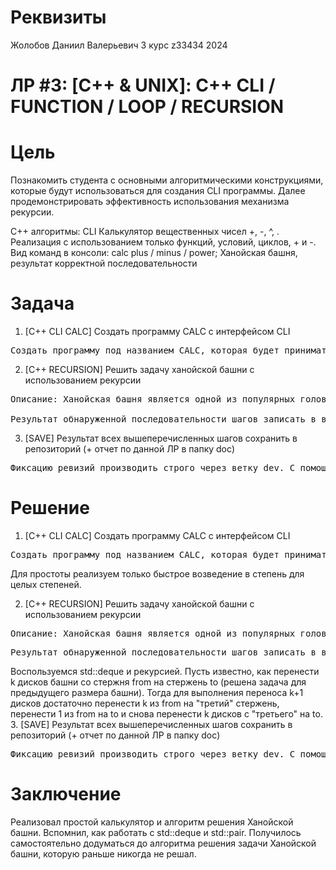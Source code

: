 # Реквизиты
Жолобов Даниил Валерьевич
3 курс
z33434
2024
# ЛР #3: [C++ & UNIX]: C++ CLI / FUNCTION / LOOP / RECURSION

# Цель

Познакомить студента с основными алгоритмическими конструкциями, которые будут использоваться для создания CLI программы. Далее продемонстрировать эффективность использования механизма рекурсии.

С++ алгоритмы: CLI Калькулятор вещественных чисел +, -, ^, . Реализация с использованием только функций, условий, циклов, + и -. Вид команд в консоли: calc plus / minus / power; Ханойская башня, результат корректной последовательности

# Задача

1. [С++ CLI CALC] Создать программу CALC с интерфейсом CLI
<pre>
Создать программу под названием CALC, которая будет принимать на вход 3 аргумента (2 операнда и 1 оператор). Оператор может быть: +, -, ^. Реализация операторов только с использованием функций, условий, циклов, +, - и *.
</pre>

2. [C++ RECURSION] Решить задачу ханойской башни с использованием рекурсии
<pre>
Описание: Ханойская башня является одной из популярных головоломок XIX века. Даны три стержня, на один из которых нанизаны восемь колец, причём кольца отличаются размером и лежат меньшее на большем. Задача состоит в том, чтобы перенести пирамиду из восьми колец за наименьшее число ходов на другой стержень. За один раз разрешается переносить только одно кольцо, причём нельзя класть большее кольцо на меньшее.

Результат обнаруженной последовательности шагов записать в виде двусвязного списка. В конце программы сделать вывод этого списка на экран. Освободить память списка перед завершением программы.
</pre>

3. [SAVE] Результат всех вышеперечисленных шагов сохранить в репозиторий (+ отчет по данной ЛР в папку doc)
<pre>
Фиксацию ревизий производить строго через ветку dev. С помощью скриптов накатить ревизии на stg и на prd. Скрипты разместить в корне репозитория. Также создать скрипты по возврату к виду текущей ревизии (даже если в папке имеются несохраненные изменения + новые файлы).
</pre>

# Решение

1. [С++ CLI CALC] Создать программу CALC с интерфейсом CLI
<pre>
Создать программу под названием CALC, которая будет принимать на вход 3 аргумента (2 операнда и 1 оператор). Оператор может быть: +, -, ^. Реализация операторов только с использованием функций, условий, циклов, +, - и *.
</pre>

Для простоты реализуем только быстрое возведение в степень для целых степеней.

2. [C++ RECURSION] Решить задачу ханойской башни с использованием рекурсии
<pre>
Описание: Ханойская башня является одной из популярных головоломок XIX века. Даны три стержня, на один из которых нанизаны восемь колец, причём кольца отличаются размером и лежат меньшее на большем. Задача состоит в том, чтобы перенести пирамиду из восьми колец за наименьшее число ходов на другой стержень. За один раз разрешается переносить только одно кольцо, причём нельзя класть большее кольцо на меньшее.
</pre>
<pre>
Результат обнаруженной последовательности шагов записать в виде двусвязного списка. В конце программы сделать вывод этого списка на экран. Освободить память списка перед завершением программы.
</pre>

Воспользуемся std::deque и рекурсией. Пусть известно, как перенести k дисков башни со стержня from на стержень to (решена задача для предыдущего размера башни). Тогда для выполнения переноса k+1 дисков достаточно перенести k из from на "третий" стержень, перенести 1 из from на to и снова перенести k дисков с "третьего" на to.   
3. [SAVE] Результат всех вышеперечисленных шагов сохранить в репозиторий (+ отчет по данной ЛР в папку doc)
<pre>
Фиксацию ревизий производить строго через ветку dev. С помощью скриптов накатить ревизии на stg и на prd. Скрипты разместить в корне репозитория. Также создать скрипты по возврату к виду текущей ревизии (даже если в папке имеются несохраненные изменения + новые файлы).
</pre>

# Заключение

Реализовал простой калькулятор и алгоритм решения Ханойской башни. Вспомнил, как работать с std::deque и std::pair. Получилось самостоятельно додуматься до алгоритма решения задачи Ханойской башни, которую раньше никогда не решал.